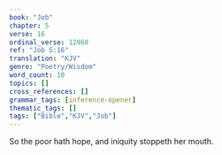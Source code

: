```yaml
---
book: "Job"
chapter: 5
verse: 16
ordinal_verse: 12968
ref: "Job 5:16"
translation: "KJV"
genre: "Poetry/Wisdom"
word_count: 10
topics: []
cross_references: []
grammar_tags: [inference-opener]
thematic_tags: []
tags: ["Bible","KJV","Job"]
---
```

So the poor hath hope, and iniquity stoppeth her mouth.
